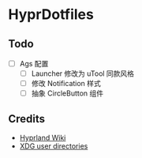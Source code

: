 # HyprDotfiles

## Todo

- [ ] Ags 配置
  - [ ] Launcher 修改为 uTool 同款风格
  - [ ] 修改 Notification 样式
  - [ ] 抽象 CircleButton 组件

## Credits

- [Hyprland Wiki](https://wiki.hyprland.org/)
- [XDG user directories](https://wiki.archlinux.org/title/XDG_user_directories)